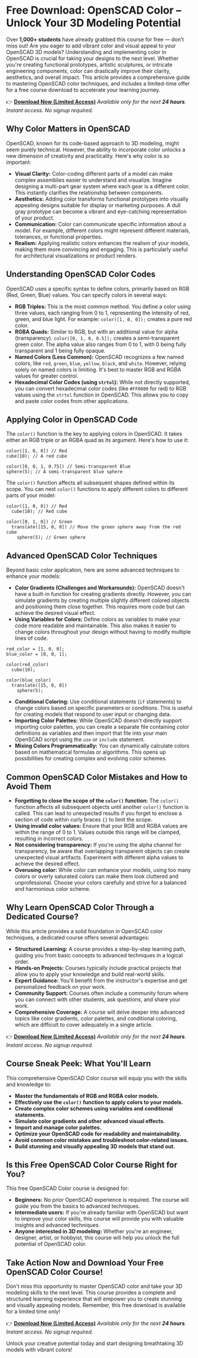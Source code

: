 # Free Download: OpenSCAD Color – Unlock Your 3D Modeling Potential

Over **1,000+ students** have already grabbed this course for free — don’t miss out!
Are you eager to add vibrant color and visual appeal to your OpenSCAD 3D models? Understanding and implementing color in OpenSCAD is crucial for taking your designs to the next level. Whether you're creating functional prototypes, artistic sculptures, or intricate engineering components, color can drastically improve their clarity, aesthetics, and overall impact. This article provides a comprehensive guide to mastering OpenSCAD color techniques, and includes a limited-time offer for a free course download to accelerate your learning journey.

👉 **[Download Now (Limited Access)](https://udemywork.com/openscad-color)**
_Available only for the next **24 hours**. Instant access. No signup required._

## Why Color Matters in OpenSCAD

OpenSCAD, known for its code-based approach to 3D modeling, might seem purely technical. However, the ability to incorporate color unlocks a new dimension of creativity and practicality. Here's why color is so important:

*   **Visual Clarity:** Color-coding different parts of a model can make complex assemblies easier to understand and visualize. Imagine designing a multi-part gear system where each gear is a different color. This instantly clarifies the relationship between components.
*   **Aesthetics:** Adding color transforms functional prototypes into visually appealing designs suitable for display or marketing purposes. A dull gray prototype can become a vibrant and eye-catching representation of your product.
*   **Communication:** Color can communicate specific information about a model. For example, different colors might represent different materials, tolerances, or functional properties.
*   **Realism:** Applying realistic colors enhances the realism of your models, making them more convincing and engaging. This is particularly useful for architectural visualizations or product renders.

## Understanding OpenSCAD Color Codes

OpenSCAD uses a specific syntax to define colors, primarily based on RGB (Red, Green, Blue) values. You can specify colors in several ways:

*   **RGB Triples:** This is the most common method. You define a color using three values, each ranging from 0 to 1, representing the intensity of red, green, and blue light. For example: `color([1, 0, 0]);` creates a pure red color.
*   **RGBA Quads:** Similar to RGB, but with an additional value for alpha (transparency).  `color([0, 1, 0, 0.5]);` creates a semi-transparent green color. The alpha value also ranges from 0 to 1, with 0 being fully transparent and 1 being fully opaque.
*   **Named Colors (Less Common):** OpenSCAD recognizes a few named colors, like `red`, `green`, `blue`, `yellow`, `black`, and `white`. However, relying solely on named colors is limiting. It's best to master RGB and RGBA values for greater control.
*   **Hexadecimal Color Codes (using `strtol`):** While not directly supported, you can convert hexadecimal color codes (like `#FF0000` for red) to RGB values using the `strtol` function in OpenSCAD.  This allows you to copy and paste color codes from other applications.

## Applying Color in OpenSCAD Code

The `color()` function is the key to applying colors in OpenSCAD. It takes either an RGB triple or an RGBA quad as its argument. Here's how to use it:

```openscad
color([1, 0, 0]) // Red
cube(10); // A red cube
```

```openscad
color([0, 0, 1, 0.75]) // Semi-transparent Blue
sphere(5); // A semi-transparent blue sphere
```

The `color()` function affects all subsequent shapes defined within its scope. You can nest `color()` functions to apply different colors to different parts of your model:

```openscad
color([1, 0, 0]) // Red
  cube(10); // Red cube

color([0, 1, 0]) // Green
  translate([15, 0, 0]) // Move the green sphere away from the red cube
    sphere(5); // Green sphere
```

## Advanced OpenSCAD Color Techniques

Beyond basic color application, here are some advanced techniques to enhance your models:

*   **Color Gradients (Challenges and Workarounds):** OpenSCAD doesn't have a built-in function for creating gradients directly. However, you can simulate gradients by creating multiple slightly different colored objects and positioning them close together. This requires more code but can achieve the desired visual effect.
*   **Using Variables for Colors:** Define colors as variables to make your code more readable and maintainable.  This also makes it easier to change colors throughout your design without having to modify multiple lines of code.

```openscad
red_color = [1, 0, 0];
blue_color = [0, 0, 1];

color(red_color)
  cube(10);

color(blue_color)
  translate([15, 0, 0])
    sphere(5);
```

*   **Conditional Coloring:** Use conditional statements (`if` statements) to change colors based on specific parameters or conditions.  This is useful for creating models that respond to user input or changing data.
*   **Importing Color Palettes:** While OpenSCAD doesn't directly support importing color palettes, you can create a separate file containing color definitions as variables and then import that file into your main OpenSCAD script using the `use` or `include` statement.
*   **Mixing Colors Programmatically:** You can dynamically calculate colors based on mathematical formulas or algorithms. This opens up possibilities for creating complex and evolving color schemes.

## Common OpenSCAD Color Mistakes and How to Avoid Them

*   **Forgetting to close the scope of the `color()` function:** The `color()` function affects all subsequent objects until another `color()` function is called. This can lead to unexpected results if you forget to enclose a section of code within curly braces `{}` to limit the scope.
*   **Using invalid color values:** Ensure that your RGB and RGBA values are within the range of 0 to 1. Values outside this range will be clamped, resulting in incorrect colors.
*   **Not considering transparency:** If you're using the alpha channel for transparency, be aware that overlapping transparent objects can create unexpected visual artifacts. Experiment with different alpha values to achieve the desired effect.
*   **Overusing color:** While color can enhance your models, using too many colors or overly saturated colors can make them look cluttered and unprofessional. Choose your colors carefully and strive for a balanced and harmonious color scheme.

## Why Learn OpenSCAD Color Through a Dedicated Course?

While this article provides a solid foundation in OpenSCAD color techniques, a dedicated course offers several advantages:

*   **Structured Learning:** A course provides a step-by-step learning path, guiding you from basic concepts to advanced techniques in a logical order.
*   **Hands-on Projects:** Courses typically include practical projects that allow you to apply your knowledge and build real-world skills.
*   **Expert Guidance:** You'll benefit from the instructor's expertise and get personalized feedback on your work.
*   **Community Support:** Courses often include a community forum where you can connect with other students, ask questions, and share your work.
*   **Comprehensive Coverage:** A course will delve deeper into advanced topics like color gradients, color palettes, and conditional coloring, which are difficult to cover adequately in a single article.

👉 **[Download Now (Limited Access)](https://udemywork.com/openscad-color)**
_Available only for the next **24 hours**. Instant access. No signup required._

## Course Sneak Peek: What You'll Learn

This comprehensive OpenSCAD Color course will equip you with the skills and knowledge to:

*   **Master the fundamentals of RGB and RGBA color models.**
*   **Effectively use the `color()` function to apply colors to your models.**
*   **Create complex color schemes using variables and conditional statements.**
*   **Simulate color gradients and other advanced visual effects.**
*   **Import and manage color palettes.**
*   **Optimize your OpenSCAD code for readability and maintainability.**
*   **Avoid common color mistakes and troubleshoot color-related issues.**
*   **Build stunning and visually appealing 3D models that stand out.**

## Is this Free OpenSCAD Color Course Right for You?

This free OpenSCAD Color course is designed for:

*   **Beginners:** No prior OpenSCAD experience is required. The course will guide you from the basics to advanced techniques.
*   **Intermediate users:** If you're already familiar with OpenSCAD but want to improve your color skills, this course will provide you with valuable insights and advanced techniques.
*   **Anyone interested in 3D modeling:** Whether you're an engineer, designer, artist, or hobbyist, this course will help you unlock the full potential of OpenSCAD color.

## Take Action Now and Download Your Free OpenSCAD Color Course!

Don't miss this opportunity to master OpenSCAD color and take your 3D modeling skills to the next level. This course provides a complete and structured learning experience that will empower you to create stunning and visually appealing models. Remember, this free download is available for a limited time only!

👉 **[Download Now (Limited Access)](https://udemywork.com/openscad-color)**
_Available only for the next **24 hours**. Instant access. No signup required._

Unlock your creative potential today and start designing breathtaking 3D models with vibrant colors!
